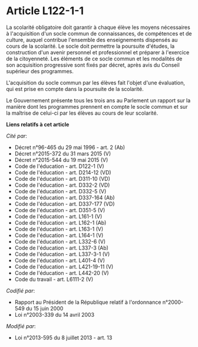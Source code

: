 # Article L122-1-1

La scolarité obligatoire doit garantir à chaque élève les moyens nécessaires à l'acquisition d'un socle commun de
connaissances, de compétences et de culture, auquel contribue l'ensemble des enseignements dispensés au cours de la
scolarité. Le socle doit permettre la poursuite d'études, la construction d'un avenir personnel et professionnel et préparer
à l'exercice de la citoyenneté. Les éléments de ce socle commun et les modalités de son acquisition progressive sont fixés
par décret, après avis du Conseil supérieur des programmes.

L'acquisition du socle commun par les élèves fait l'objet d'une évaluation, qui est prise en compte dans la poursuite de la
scolarité.

Le Gouvernement présente tous les trois ans au Parlement un rapport sur la manière dont les programmes prennent en compte le
socle commun et sur la maîtrise de celui-ci par les élèves au cours de leur scolarité.

**Liens relatifs à cet article**

_Cité par_:

  - Décret n°96-465 du 29 mai 1996 - art. 2 (Ab)
  - Décret n°2015-372 du 31 mars 2015 (V)
  - Décret n°2015-544 du 19 mai 2015 (V)
  - Code de l'éducation - art. D122-1 (V)
  - Code de l'éducation - art. D214-12 (VD)
  - Code de l'éducation - art. D311-10 (VD)
  - Code de l'éducation - art. D332-2 (VD)
  - Code de l'éducation - art. D332-5 (V)
  - Code de l'éducation - art. D337-164 (Ab)
  - Code de l'éducation - art. D337-177 (VD)
  - Code de l'éducation - art. D351-5 (V)
  - Code de l'éducation - art. L161-1 (V)
  - Code de l'éducation - art. L162-1 (Ab)
  - Code de l'éducation - art. L163-1 (V)
  - Code de l'éducation - art. L164-1 (V)
  - Code de l'éducation - art. L332-6 (V)
  - Code de l'éducation - art. L337-3 (Ab)
  - Code de l'éducation - art. L337-3-1 (V)
  - Code de l'éducation - art. L401-4 (V)
  - Code de l'éducation - art. L421-19-11 (V)
  - Code de l'éducation - art. L442-20 (V)
  - Code du travail - art. L6111-2 (V)

_Codifié par_:

  - Rapport au Président de la République relatif à l'ordonnance n°2000-549 du 15 juin 2000
  - Loi n°2003-339 du 14 avril 2003

_Modifié par_:

  - Loi n°2013-595 du 8 juillet 2013 - art. 13
